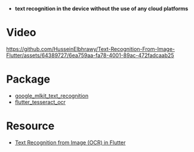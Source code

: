 - **text recognition in the device without the use of any cloud platforms**

# Video 


https://github.com/HusseinElbhrawy/Text-Recognition-From-Image-Flutter/assets/64389727/6ea759aa-fa78-4001-89ac-472fadcaab25

# Package 

- [google_mlkit_text_recognition](https://pub.dev/packages/google_mlkit_text_recognition)
- [flutter_tesseract_ocr](https://pub.dev/packages/flutter_tesseract_ocr)



# Resource 
- [Text Recognition from Image (OCR) in Flutter](https://medium.com/@sushaanshakya88/text-recognition-from-image-ocr-in-flutter-d9b35190d824)
